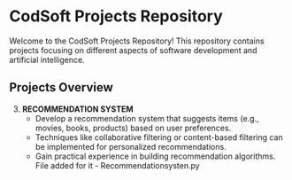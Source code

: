 # CodSoft Projects Repository

Welcome to the CodSoft Projects Repository! This repository contains projects focusing on different aspects of software development and artificial intelligence.

## Projects Overview
3. **RECOMMENDATION SYSTEM**
   - Develop a recommendation system that suggests items (e.g., movies, books, products) based on user preferences.
   - Techniques like collaborative filtering or content-based filtering can be implemented for personalized recommendations.
   - Gain practical experience in building recommendation algorithms.
    File added for it - Recommendationsysten.py
